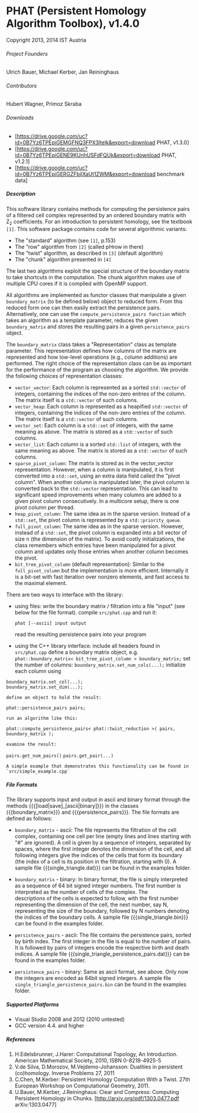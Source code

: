 # PHAT (Persistent Homology Algorithm Toolbox), v1.4.0
Copyright 2013, 2014 IST Austria

###### Project Founders

Ulrich Bauer, Michael Kerber, Jan Reininghaus

###### Contributors

Hubert Wagner, Primoz Skraba

###### Downloads
  * [https://drive.google.com/uc?id=0B7Yz6TPEpiGEMGFNQ3FPX3ltelk&export=download PHAT, v1.3.0]
  * [https://drive.google.com/uc?id=0B7Yz6TPEpiGENE9KUnhUSFdFQUk&export=download PHAT, v1.2.1]
  * [https://drive.google.com/uc?id=0B7Yz6TPEpiGERGZFbjlXaUt1ZWM&export=download benchmark data]

##### Description

This software library contains methods for computing the persistence pairs of a 
filtered cell complex represented by an ordered boundary matrix with Z<sub>2</sub> coefficients. 
For an introduction to persistent homology, see the textbook `[1]`. This software package
contains code for several algorithmic variants:

  * The "standard" algorithm (see `[1]`, p.153)
  * The "row" algorithm from `[2]` (called pHrow in there)
  * The "twist" algorithm, as described in `[3]` (default algorithm)
  * The "chunk" algorithm presented in `[4]` 

The last two algorithms exploit the special structure of the boundary matrix
to take shortcuts in the computation. The chunk algorithm makes use of multiple 
CPU cores if it is compiled with OpenMP support.

All algorithms are implemented as functor classes that manipulate a given `boundary_matrix` (to be defined below) object to reduced form. 
From this reduced form one can then easily extract the persistence pairs. 
Alternatively, one can use the `compute_persistence_pairs function` which takes an algorithm as a template parameter, reduces the given `boundary_matrix` and stores the resulting pairs in a given `persistence_pairs` object.

The `boundary_matrix` class takes a "Representation" class as template parameter. This representation defines
how columns of the matrix are represented and how low-level operations 
(e.g., column additions) are performed. The right choice of the representation
class can be as important for the performance of the program as choosing the
algorithm. We provide the following choices of representation classes:

  * `vector_vector`: Each column is represented as a sorted `std::vector` of integers, containing the indices of the non-zero entries of the column. The matrix itself is a `std::vector` of such columns.
  * `vector_heap`: Each column is represented as a heapified `std::vector` of integers, containing the indices of the non-zero entries of the column. The matrix itself is a `std::vector` of such columns.
  * `vector_set`: Each column is a `std::set` of integers, with the same meaning as above. The matrix is stored as a `std::vector` of such columns.
  * `vector_list`: Each column is a sorted `std::list` of integers, with the same meaning as above. The matrix is stored as a `std::vector` of such columns.
  * `sparse_pivot_column`: The matrix is stored as in the vector_vector representation. However, when a column is manipulated, it is first  converted into a `std::set`, using an extra data field called the "pivot column".  When another column is manipulated later, the pivot column is converted back to  the `std::vector` representation. This can lead to significant speed improvements when many columns  are added to a given pivot column consecutively. In a multicore setup, there is one pivot column per thread.
  * `heap_pivot_column`: The same idea as in the sparse version. Instead of a `std::set`, the pivot column is represented by a `std::priority_queue`. 
  * `full_pivot_column`: The same idea as in the sparse version. However, instead of a `std::set`, the pivot column is expanded into a bit vector of size n (the dimension of the matrix). To avoid costly initializations, the class remembers which entries have been manipulated for a pivot column and updates only those entries when another column becomes the pivot.
  * `bit_tree_pivot_column` (default representation): Similar to the `full_pivot_column` but the implementation is more efficient. Internally it is a bit-set with fast iteration over nonzero elements, and fast access to the maximal element. 
  
There are two ways to interface with the library:

  * using files: 
    write the boundary matrix / filtration into a file "input" (see below for the file format). 
    compile `src/phat.cpp` and run it:
    ```
    phat [--ascii] input output
    ```
    read the resulting persistence pairs into your program 

  * using the C++ library interface:
    include all headers found in `src/phat.cpp`
    define a boundary matrix object, e.g. 
`phat::boundary_matrix< bit_tree_pivot_column > boundary_matrix;`
    set the number of columns:
`boundary_matrix.set_num_cols(...);`
    initialize each column using 

```
boundary_matrix.set_col(...);
boundary_matrix.set_dim(...);
```


    define an object to hold the result:

`phat::persistence_pairs pairs;`


    run an algorithm like this:

`phat::compute_persistence_pairs< phat::twist_reduction >( pairs, boundary_matrix );`


    examine the result: 

`pairs.get_num_pairs()`
`pairs.get_pair(...)`

 	
    A simple example that demonstrates this functionality can be found in `src/simple_example.cpp`

##### File Formats

The library supports input and output in ascii and binary format
through the methods {{{[load|save]_[ascii|binary]}}} in the classes {{{boundary_matrix}}} 
and {{{persistence_pairs}}}. The file formats are defined as follows:

* `boundary_matrix` - ascii:
	The file represents the filtration of the cell complex, containing one cell 
	per line (empty lines and lines starting with "#" are ignored). A cell is given by 
	a sequence of integers, separated by spaces, where the first integer denotes the
	dimension of the cell, and all following integers give the indices
	of the cells that form its boundary (the index of a cell is its position 
	in the filtration, starting with 0). 
	A sample file {{{single_triangle.dat}}} can be found in the examples folder.

* `boundary_matrix` - binary:
	In binary format, the file is simply interpreted as a sequence of 64 bit signed integer 
	numbers. The first number is interpreted as the number of cells of the complex. The 	
	descriptions of the cells is expected to follow, with the first number representing the 
	dimension of the cell, the next number, say N, representing the size of the boundary, 
	followed by N numbers denoting the indices of the boundary cells. 
	A sample file {{{single_triangle.bin}}} can be found in the examples folder.

* `persistence_pairs` - ascii: 
	The file contains the persistence pairs, sorted by birth index. The first integer in the
	file is equal to the number of pairs. It is followed by pairs of integers encode the 
	respective birth and death indices. 
	A sample file {{{single_triangle_persistence_pairs.dat}}} can be found in the examples folder.

* `persistence_pairs` - binary: 
	Same as ascii format, see above. Only now the integers are encoded as 64bit signed integers.
	A sample file `single_triangle_persistence_pairs.bin` can be found in the examples folder.

##### Supported Platforms
  * Visual Studio 2008 and 2012 (2010 untested)
  * GCC version 4.4. and higher

##### References

  1. H.Edelsbrunner, J.Harer: Computational Topology, An Introduction. American Mathematical Society, 2010, ISBN 0-8218-4925-5
  2. V.de Silva, D.Morozov, M.Vejdemo-Johansson: Dualities in persistent (co)homology. Inverse Problems 27, 2011
  3. C.Chen, M.Kerber: Persistent Homology Computation With a Twist. 27th European Workshop on Computational Geometry, 2011.
  4. U.Bauer, M.Kerber, J.Reininghaus: Clear and Compress: Computing Persistent Homology in Chunks. [http://arxiv.org/pdf/1303.0477.pdf arXiv:1303.0477]
